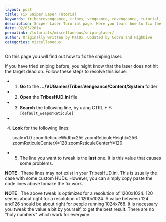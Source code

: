 ```yaml
---
layout: post
title: Fix Sniper Laser Tutorial
keywords: tribesrevengeance, tribes, vengeance, revengeance, tutorial, guide, fix, sniper, lazer, reticle
description: Sniper Laser Turorial page. Here you learn how to fix the sniper laser.
date: 02/03/2014
permalink: /tutorials/miscellaneous/snipinglaser/
author: Originally written by MalOx. Updated by Cobra and HighDive
categories: miscellaneous
---
```


On this page you will find out how to fix the sniping laser.

  

If you have tried sniping before, you might know that the laser does not hit the target dead on. Follow these steps to resolve this issue:

- 1. **Go** to the **.../VUGames/Tribes Vengeance/Content/System** folder
- 2. **Open** the **TribesHUD.ini** file
- 3. **Search** the following line, by using CTRL + F: `[default_weaponReticule]`
- 

4. **Look** for the following lines:

  

    scale=1.0 
    		zoomReticuleWidth=256 
    		zoomReticuleHeight=256 
    		zoomReticuleCenterX=128 
    		zoomReticuleCenterY=120

  
- 5. The line you want to tweak is the **last** one. It is this value that causes some problems.

**NOTE** : These lines may not exist in your TribesHUD.ini. This is usually the case with some custom HUDs. However, you can simply copy paste the code lines above tomake the fix work.

**NOTE** : The above tweak is optimized for a resolution of 1200x1024. 120 seems about right for a resolution of 1200x1024. A value between 124 and126 should be about right for people running 1024x768. It is necessary you tweak the value a bit by yourself, to get the best result. There are no "holy numbers" which work for everyone.

  